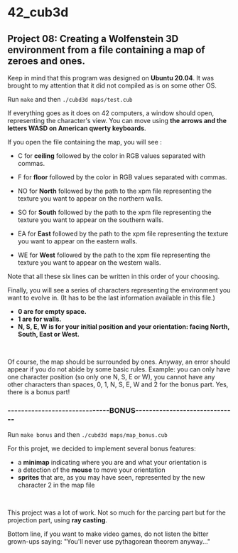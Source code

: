 # 42_cub3d

## Project 08: Creating a Wolfenstein 3D environment from a file containing a map of zeroes and ones.

Keep in mind that this program was designed on **Ubuntu 20.04**. It was brought to my attention that it did not compiled as is on some other OS.
</br>

Run ```make``` and then ```./cubd3d maps/test.cub```
</br>

If everything goes as it does on 42 computers, a window should open, representing the character's view.
You can move using **the arrows and the letters WASD on American qwerty keyboards**.
</br>

If you open the file containing the map, you will see :

* C for **ceiling** followed by the color in RGB values separated with commas.
* F for **floor** followed by the color in RGB values separated with commas.

* NO for **North** followed by the path to the xpm file representing the texture you want to appear on the northern walls.
* SO for **South** followed by the path to the xpm file representing the texture you want to appear on the southern walls.
* EA for **East** followed by the path to the xpm file representing the texture you want to appear on the eastern walls.
* WE for **West** followed by the path to the xpm file representing the texture you want to appear on the western walls.

Note that all these six lines can be written in this order of your choosing.
</br>

Finally, you will see a series of characters representing the environment you want to evolve in. (It has to be the last information available in this file.)
* **0 are for empty space.**
* **1 are for walls.**
* **N, S, E, W is for your initial position and your orientation: facing North, South, East or West.**
</br>

Of course, the map should be surrounded by ones. Anyway, an error should appear if you do not abide by some basic rules.
Example: you can only have one character position (so only one N, S, E or W), you cannot have any other characters than spaces, 0, 1, N, S, E, W and 2 for the bonus part. Yes, there is a bonus part!
</br>

### ------------------------------BONUS------------------------------

Run ```make bonus``` and then ```./cubd3d maps/map_bonus.cub```
</br>

For this projet, we decided to implement several bonus features:
* a **minimap** indicating where you are and what your orientation is
* a detection of the **mouse** to move your orientation
* **sprites** that are, as you may have seen, represented by the new character 2 in the map file
</br>

This project was a lot of work. Not so much for the parcing part but for the projection part, using **ray casting**.
</br>

Bottom line, if you want to make video games, do not listen the bitter grown-ups saying: "You'll never use pythagorean theorem anyway..."

